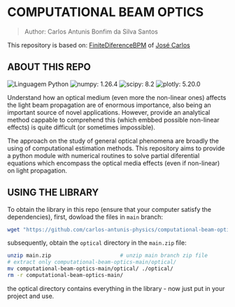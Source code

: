 # COMPUTATIONAL BEAM OPTICS

> Author: Carlos Antunis Bonfim da Silva Santos

This repository is based on: [FiniteDiferenceBPM](https://github.com/Windier/FiniteDifferenceBPM) of [José Carlos](https://github.com/Windier)

## ABOUT THIS REPO

![Linguagem Python](https://img.shields.io/badge/Linguagem%20Python-3572A5?style=plastic)
![numpy: 1.26.4](https://img.shields.io/badge/numpy-1.26.4-green?style=plastic)
![scipy: 8.2](https://img.shields.io/badge/scipy-8.2-green?style=plastic)
![plotly: 5.20.0](https://img.shields.io/badge/plotly-5.20.0-green?style=plastic)

Understand how an optical medium (even more the non-linear ones) affects the light beam propagation are of enormous importance, also being an important source of novel applications. However, provide an analytical method cappable to comprehend this (which embbed possible non-linear effects) is quite difficult (or sometimes impossible). 

The approach on the study of general optical phenomena are broadly the using of computational estimation methods. This repository aims to provide a python module with numerical routines to solve partial diferential equations which encompass the optical media effects (even if non-linear) on light propagation.

## USING THE LIBRARY

To obtain the library in this repo (ensure that your computer satisfy the dependencies), first, dowload the files in `main` branch:

```bash
wget "https://github.com/carlos-antunis-physics/computational-beam-optics/archive/refs/heads/main.zip"
```

subsequently, obtain the `optical` directory in the `main.zip` file:

```bash
unzip main.zip                      # unzip main branch zip file
# extract only computational-beam-optics-main/optical/
mv computational-beam-optics-main/optical/ ./optical/
rm -r computational-beam-optics-main/
```

the optical directory contains everything in the library - now just put in your project and use.
